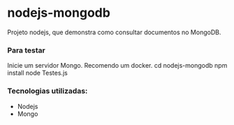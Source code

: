 # nodejs-mongodb

Projeto nodejs, que demonstra como consultar documentos no MongoDB.

### Para testar
Inicie um servidor Mongo. Recomendo um docker.
cd nodejs-mongodb
npm install
node Testes.js

### Tecnologias utilizadas:
* Nodejs
* Mongo